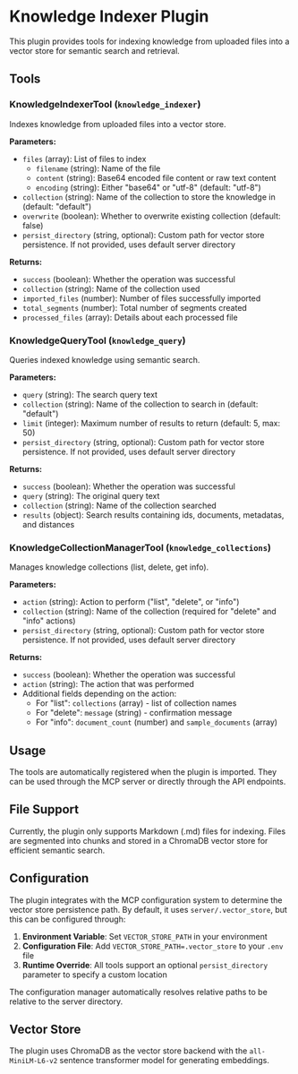 # Knowledge Indexer Plugin

This plugin provides tools for indexing knowledge from uploaded files into a vector store for semantic search and retrieval.

## Tools

### KnowledgeIndexerTool (`knowledge_indexer`)

Indexes knowledge from uploaded files into a vector store.

**Parameters:**
- `files` (array): List of files to index
  - `filename` (string): Name of the file
  - `content` (string): Base64 encoded file content or raw text content
  - `encoding` (string): Either "base64" or "utf-8" (default: "utf-8")
- `collection` (string): Name of the collection to store the knowledge in (default: "default")
- `overwrite` (boolean): Whether to overwrite existing collection (default: false)
- `persist_directory` (string, optional): Custom path for vector store persistence. If not provided, uses default server directory

**Returns:**
- `success` (boolean): Whether the operation was successful
- `collection` (string): Name of the collection used
- `imported_files` (number): Number of files successfully imported
- `total_segments` (number): Total number of segments created
- `processed_files` (array): Details about each processed file

### KnowledgeQueryTool (`knowledge_query`)

Queries indexed knowledge using semantic search.

**Parameters:**
- `query` (string): The search query text
- `collection` (string): Name of the collection to search in (default: "default")
- `limit` (integer): Maximum number of results to return (default: 5, max: 50)
- `persist_directory` (string, optional): Custom path for vector store persistence. If not provided, uses default server directory

**Returns:**
- `success` (boolean): Whether the operation was successful
- `query` (string): The original query text
- `collection` (string): Name of the collection searched
- `results` (object): Search results containing ids, documents, metadatas, and distances

### KnowledgeCollectionManagerTool (`knowledge_collections`)

Manages knowledge collections (list, delete, get info).

**Parameters:**
- `action` (string): Action to perform ("list", "delete", or "info")
- `collection` (string): Name of the collection (required for "delete" and "info" actions)
- `persist_directory` (string, optional): Custom path for vector store persistence. If not provided, uses default server directory

**Returns:**
- `success` (boolean): Whether the operation was successful
- `action` (string): The action that was performed
- Additional fields depending on the action:
  - For "list": `collections` (array) - list of collection names
  - For "delete": `message` (string) - confirmation message
  - For "info": `document_count` (number) and `sample_documents` (array)

## Usage

The tools are automatically registered when the plugin is imported. They can be used through the MCP server or directly through the API endpoints.

## File Support

Currently, the plugin only supports Markdown (.md) files for indexing. Files are segmented into chunks and stored in a ChromaDB vector store for efficient semantic search.

## Configuration

The plugin integrates with the MCP configuration system to determine the vector store persistence path. By default, it uses `server/.vector_store`, but this can be configured through:

1. **Environment Variable**: Set `VECTOR_STORE_PATH` in your environment
2. **Configuration File**: Add `VECTOR_STORE_PATH=.vector_store` to your `.env` file
3. **Runtime Override**: All tools support an optional `persist_directory` parameter to specify a custom location

The configuration manager automatically resolves relative paths to be relative to the server directory.

## Vector Store

The plugin uses ChromaDB as the vector store backend with the `all-MiniLM-L6-v2` sentence transformer model for generating embeddings. 